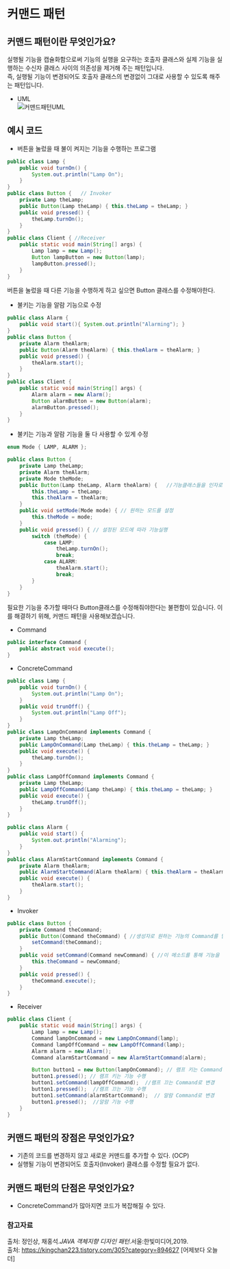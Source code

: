 # 커맨드 패턴

## 커맨드 패턴이란 무엇인가요?
실행될 기능을 캡슐화함으로써 기능의 실행을 요구하는 호출자 클래스와 실제 기능을 실행하는 수신자 클래스 사이의 의존성을 제거해 주는 패턴입니다.  
즉, 실행될 기능이 변경되어도 호출자 클래스의 변경없이 그대로 사용할 수 있도록 해주는 패턴입니다.
- UML  
  ![커맨드패턴UML](https://user-images.githubusercontent.com/79966015/170898951-e4941906-935f-4d90-a0ec-2eab7d413a42.PNG)

## 예시 코드
- 버튼을 눌렀을 때 불이 켜지는 기능을 수행하는 프로그램
```java
public class Lamp {
    public void turnOn() {
        System.out.println("Lamp On"); 
    }
}
public class Button {   // Invoker
    private Lamp theLamp;
    public Button(Lamp theLamp) { this.theLamp = theLamp; }
    public void pressed() { 
        theLamp.turnOn(); 
    }
}
public class Client { //Receiver
    public static void main(String[] args) {
        Lamp lamp = new Lamp();
        Button lampButton = new Button(lamp);
        lampButton.pressed();
    }
}
```
버튼을 눌렀을 때 다른 기능을 수행하게 하고 싶으면 Button 클래스를 수정해야한다.
- 불키는 기능을 알람 기능으로 수정
```java
public class Alarm {
    public void start(){ System.out.println("Alarming"); }
}
public class Button {
    private Alarm theAlarm;
    public Button(Alarm theAlarm) { this.theAlarm = theAlarm; }
    public void pressed() { 
        theAlarm.start(); 
    }
}
public class Client {
    public static void main(String[] args) {
        Alarm alarm = new Alarm();
        Button alarmButton = new Button(alarm);
        alarmButton.pressed();
    }
}
```
- 불키는 기능과 알람 기능을 둘 다 사용할 수 있게 수정
```java
enum Mode { LAMP, ALARM };

public class Button {
    private Lamp theLamp;
    private Alarm theAlarm;
    private Mode theMode;
    public Button(Lamp theLamp, Alarm theAlarm) {   //기능클래스들을 인자로 입력받음
        this.theLamp = theLamp;
        this.theAlarm = theAlarm;
    }
    public void setMode(Mode mode) { // 원하는 모드를 설정
        this.theMode = mode;
    }
    public void pressed() { // 설정된 모드에 따라 기능실행
        switch (theMode) {
            case LAMP:
                theLamp.turnOn();
                break;
            case ALARM:
                theAlarm.start();
                break;
        }
    }
}
```
필요한 기능을 추가할 때마다 Button클래스를 수정해줘야한다는 불편함이 있습니다.
이를 해결하기 위해, 커맨드 패턴을 사용해보겠습니다.  

- Command
```java
public interface Command {
    public abstract void execute();
}
```
- ConcreteCommand
```java
public class Lamp {
    public void turnOn() {
        System.out.println("Lamp On"); 
    }
    public void trunOff() {
        System.out.println("Lamp Off");
    }
}
public class LampOnCommand implements Command {
    private Lamp theLamp;
    public LampOnCommand(Lamp theLamp) { this.theLamp = theLamp; }
    public void execute() { 
        theLamp.turnOn(); 
    }
}
public class LampOffCommand implements Command {
    private Lamp theLamp;
    public LampOffCommand(Lamp theLamp) { this.theLamp = theLamp; }
    public void execute() {
        theLamp.trunOff();
    }
}

public class Alarm {
    public void start() {
        System.out.println("Alarming");
    }
}
public class AlarmStartCommand implements Command {
    private Alarm theAlarm;
    public AlarmStartCommand(Alarm theAlarm) { this.theAlarm = theAlarm; }
    public void execute() {
        theAlarm.start();
    }
}
```
- Invoker
```java
public class Button {
    private Command theCommand;
    public Button(Command theCommand) { //생성자로 원하는 기능의 Command를 받음
        setCommand(theCommand);
    }
    public void setCommand(Command newCommand) { //이 메소드를 통해 기능을 변경할 수 있음
        this.theCommand = newCommand;
    }
    public void pressed() {
        theCommand.execute();
    }
}
```
- Receiver
```java
public class Client {
    public static void main(String[] args) {
        Lamp lamp = new Lamp();
        Command lampOnCommand = new LampOnCommand(lamp);
        Command lampOffCommand = new LampOffCommand(lamp);
        Alarm alarm = new Alarm();
        Command alarmStartCommand = new AlarmStartCommand(alarm);

        Button button1 = new Button(lampOnCommand); // 램프 키는 Command 설정
        button1.pressed(); // 램프 키는 기능 수행
        button1.setCommand(lampOffCommand);  //램프 끄는 Command로 변경
        button1.pressed();  //램프 끄는 기능 수행
        button1.setCommand(alarmStartCommand);  // 알람 Command로 변경
        button1.pressed();  //알람 기능 수행
    }
}
```

## 커맨드 패턴의 장점은 무엇인가요?
- 기존의 코드를 변경하지 않고 새로운 커맨드를 추가할 수 있다. (OCP)
- 실행될 기능이 변경되어도 호출자(Invoker) 클래스를 수정할 필요가 없다.

## 커맨드 패턴의 단점은 무엇인가요?
- ConcreteCommand가 많아지면 코드가 복잡해질 수 있다.

### 참고자료
출처: 정인상, 채홍석.*JAVA 객체지향 디자인 패턴*.서울:한빛미디어,2019.  
출처: https://kingchan223.tistory.com/305?category=894627 [어제보다 오늘 더]
